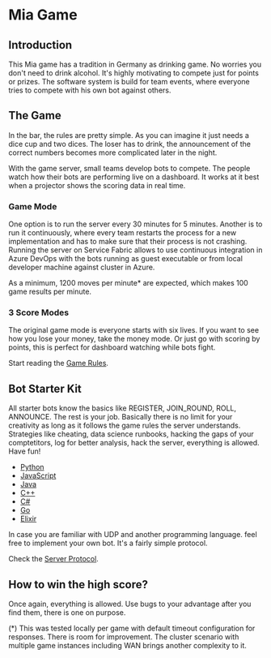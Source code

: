 # Mia Game

## Introduction

This Mia game has a tradition in Germany as drinking game. No worries you don't need to drink alcohol. It's highly motivating to compete just for points or prizes. 
The software system is build for team events, where everyone tries to compete with his own bot against others.

## The Game

In the bar, the rules are pretty simple. As you can imagine it just needs a dice cup and two dices. The loser has to drink, the announcement of the correct numbers becomes more complicated later in the night. 

With the game server, small teams develop bots to compete. The people watch how their bots are performing live on a dashboard. It works at it best when a projector shows the scoring data in real time. 

### Game Mode

One option is to run the server every 30 minutes for 5 minutes. Another is to run it continuously, where every team restarts the process for a new implementation and has to make sure that their process is not crashing. Running the server on Service Fabric allows to use continuous integration in Azure DevOps with the bots running as guest executable or from local developer machine against cluster in Azure.

As a minimum, 1200 moves per minute* are expected, which makes 100 game results per minute.

### 3 Score Modes

The original game mode is everyone starts with six lives. If you want to see how you lose your money, take the money mode. Or just go with scoring by points, this is perfect for dashboard watching while bots fight.

Start reading the [Game Rules](docs/GameRules.md).

## Bot Starter Kit

All starter bots know the basics like REGISTER, JOIN_ROUND, ROLL, ANNOUNCE. The rest is your job. Basically there is no limit for your creativity as long as it follows the game rules the server understands. Strategies like cheating, data science runbooks, hacking the gaps of your comptetitors, log for better analysis, hack the server, everything is allowed. Have fun!

- [Python](clients/python-simple-bot/)
- [JavaScript](clients/javascript-simple-bot/)
- [Java](clients/java-simple-bot/)
- [C++](clients/cplusplus-simple-bot/)
- [C#](clients/csharp-simple-bot/)
- [Go](clients/go-simple-bot/)
- [Elixir](clients/elixir-simple-bot/)
 
In case you are familiar with UDP and another programming language. feel free to implement your own bot. It's a fairly simple protocol. 

Check the [Server Protocol](docs/ServerProtocol.md).

## How to win the high score?

Once again, everything is allowed. Use bugs to your advantage after you find them, there is one on purpose.

(*) This was tested locally per game with default timeout configuration for responses. There is room for improvement. The cluster scenario with multiple game instances including WAN brings another complexity to it. 
